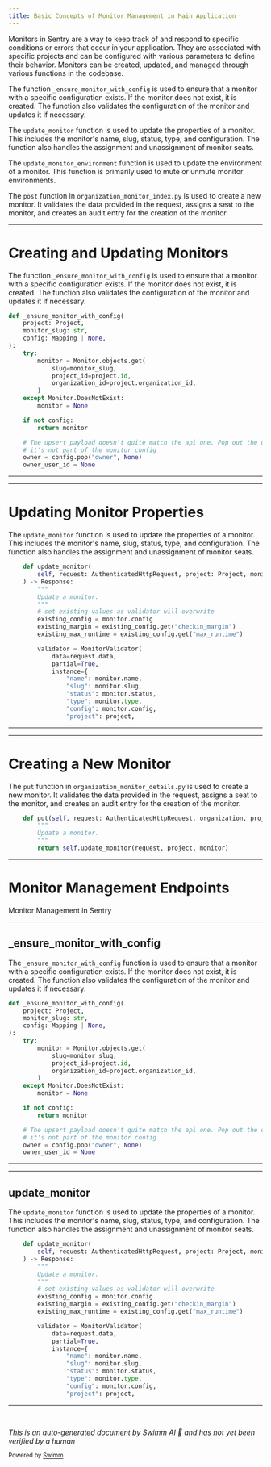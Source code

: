 ```yaml
---
title: Basic Concepts of Monitor Management in Main Application
---
```

Monitors in Sentry are a way to keep track of and respond to specific conditions or errors that occur in your application. They are associated with specific projects and can be configured with various parameters to define their behavior. Monitors can be created, updated, and managed through various functions in the codebase.

The function `_ensure_monitor_with_config` is used to ensure that a monitor with a specific configuration exists. If the monitor does not exist, it is created. The function also validates the configuration of the monitor and updates it if necessary.

The `update_monitor` function is used to update the properties of a monitor. This includes the monitor's name, slug, status, type, and configuration. The function also handles the assignment and unassignment of monitor seats.

The `update_monitor_environment` function is used to update the environment of a monitor. This function is primarily used to mute or unmute monitor environments.

The `post` function in `organization_monitor_index.py` is used to create a new monitor. It validates the data provided in the request, assigns a seat to the monitor, and creates an audit entry for the creation of the monitor.

<SwmSnippet path="/src/sentry/monitors/consumers/monitor_consumer.py" line="89">

---

# Creating and Updating Monitors

The function `_ensure_monitor_with_config` is used to ensure that a monitor with a specific configuration exists. If the monitor does not exist, it is created. The function also validates the configuration of the monitor and updates it if necessary.

```python
def _ensure_monitor_with_config(
    project: Project,
    monitor_slug: str,
    config: Mapping | None,
):
    try:
        monitor = Monitor.objects.get(
            slug=monitor_slug,
            project_id=project.id,
            organization_id=project.organization_id,
        )
    except Monitor.DoesNotExist:
        monitor = None

    if not config:
        return monitor

    # The upsert payload doesn't quite match the api one. Pop out the owner here since
    # it's not part of the monitor config
    owner = config.pop("owner", None)
    owner_user_id = None
```

---

</SwmSnippet>

<SwmSnippet path="/src/sentry/monitors/endpoints/base_monitor_details.py" line="54">

---

# Updating Monitor Properties

The `update_monitor` function is used to update the properties of a monitor. This includes the monitor's name, slug, status, type, and configuration. The function also handles the assignment and unassignment of monitor seats.

```python
    def update_monitor(
        self, request: AuthenticatedHttpRequest, project: Project, monitor: Monitor
    ) -> Response:
        """
        Update a monitor.
        """
        # set existing values as validator will overwrite
        existing_config = monitor.config
        existing_margin = existing_config.get("checkin_margin")
        existing_max_runtime = existing_config.get("max_runtime")

        validator = MonitorValidator(
            data=request.data,
            partial=True,
            instance={
                "name": monitor.name,
                "slug": monitor.slug,
                "status": monitor.status,
                "type": monitor.type,
                "config": monitor.config,
                "project": project,
```

---

</SwmSnippet>

<SwmSnippet path="/src/sentry/monitors/endpoints/organization_monitor_details.py" line="71">

---

# Creating a New Monitor

The `put` function in `organization_monitor_details.py` is used to create a new monitor. It validates the data provided in the request, assigns a seat to the monitor, and creates an audit entry for the creation of the monitor.

```python
    def put(self, request: AuthenticatedHttpRequest, organization, project, monitor) -> Response:
        """
        Update a monitor.
        """
        return self.update_monitor(request, project, monitor)
```

---

</SwmSnippet>

# Monitor Management Endpoints

Monitor Management in Sentry

<SwmSnippet path="/src/sentry/monitors/consumers/monitor_consumer.py" line="89">

---

## \_ensure_monitor_with_config

The `_ensure_monitor_with_config` function is used to ensure that a monitor with a specific configuration exists. If the monitor does not exist, it is created. The function also validates the configuration of the monitor and updates it if necessary.

```python
def _ensure_monitor_with_config(
    project: Project,
    monitor_slug: str,
    config: Mapping | None,
):
    try:
        monitor = Monitor.objects.get(
            slug=monitor_slug,
            project_id=project.id,
            organization_id=project.organization_id,
        )
    except Monitor.DoesNotExist:
        monitor = None

    if not config:
        return monitor

    # The upsert payload doesn't quite match the api one. Pop out the owner here since
    # it's not part of the monitor config
    owner = config.pop("owner", None)
    owner_user_id = None
```

---

</SwmSnippet>

<SwmSnippet path="/src/sentry/monitors/endpoints/base_monitor_details.py" line="54">

---

## update_monitor

The `update_monitor` function is used to update the properties of a monitor. This includes the monitor's name, slug, status, type, and configuration. The function also handles the assignment and unassignment of monitor seats.

```python
    def update_monitor(
        self, request: AuthenticatedHttpRequest, project: Project, monitor: Monitor
    ) -> Response:
        """
        Update a monitor.
        """
        # set existing values as validator will overwrite
        existing_config = monitor.config
        existing_margin = existing_config.get("checkin_margin")
        existing_max_runtime = existing_config.get("max_runtime")

        validator = MonitorValidator(
            data=request.data,
            partial=True,
            instance={
                "name": monitor.name,
                "slug": monitor.slug,
                "status": monitor.status,
                "type": monitor.type,
                "config": monitor.config,
                "project": project,
```

---

</SwmSnippet>

&nbsp;

*This is an auto-generated document by Swimm AI 🌊 and has not yet been verified by a human*

<SwmMeta version="3.0.0" repo-id="Z2l0aHViJTNBJTNBc2VudHJ5LWRlbW8lM0ElM0FTd2ltbS1EZW1v" repo-name="sentry-demo" doc-type="overview"><sup>Powered by [Swimm](/)</sup></SwmMeta>
